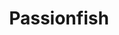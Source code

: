 ---
layout: place
title: Passionfish
permalink: /california/pacific-grove/passionfish.html
stateAbbr: CA
stateName: California
cityName: Pacific Grove
seo:
  type: restaurant
  links: http://www.passionfish.net/
place_id: ChIJpXXm5EjhjYAR47VvED9RA0M
photos:
  - name: >-
      places/ChIJpXXm5EjhjYAR47VvED9RA0M/photos/AeeoHcLVf_ZR6gd407jvya2s_LwFqJCIsC0_KfJTVbA7xws5t-A9IuYdeTvmh02DFkj6nb226OzaFtwTvqUDRxyJcgtuxxOQB4Vcli7wdc1YPK4TTmEx7My6N4QFz7awmCQRTEZixey9r6aBukMi9dkeWRKICIW71oxJatnDsk5ZA_0TBkOdDGWWsPE6WXROrcwDKE5XOw8vccpj4d0a-p0lDGk0QCPnpdU6p54MvdvPK6bbqVU1Ig08jnkD_3c2-vdi8U8Xe4dJ8FDgPIB9orGVAwFTW-MA3O-PiSV_i51ulaMlQDqRXd9BceyRAMgB1iGwQ5jR0-SlTshJJZbqnKxjLs8y5QGcKEHA47b_Czm9wMDm9yRnryOYAX9h7ShuhHf5ypBtf5lwCOwGvD3ciRnYN4G5pjgN86fjBJlob_H3m_nFxTn8
    widthPx: 3819
    heightPx: 2864
    authorAttributions:
      - displayName: Anny
        uri: https://maps.google.com/maps/contrib/116301876868149799431
        photoUri: >-
          https://lh3.googleusercontent.com/a-/ALV-UjWvPst6ejn24B-HJJVfl58tKi7coOiIhYegr3mqidw9Ode9oaqw5g=s100-p-k-no-mo
    flagContentUri: >-
      https://www.google.com/local/imagery/report/?cb_client=maps_api_places.places_api&image_key=!1e10!2sCIHM0ogKEICAgIDR7IDtiQE&hl=en-US
    googleMapsUri: >-
      https://www.google.com/maps/place//data=!3m4!1e2!3m2!1sCIHM0ogKEICAgIDR7IDtiQE!2e10!4m2!3m1!1s0x808de148e4e675a5:0x4303513f106fb5e3
  - name: >-
      places/ChIJpXXm5EjhjYAR47VvED9RA0M/photos/AeeoHcJw6f7prN4fN-SZfeQ4BACE0e4k8PywTjSJSxWLiEq1AW6FwjvILSupupVHlbW6jlHUUYc_SWB_uhyZxniAtStOgYj162ddtHTYBJQ8IVEAD8y4KDXZpec0eQoB8Z5U0Pk9NmQGckD9OJA4Qy8aMBhNRP71n3RWG-T0IpnXd2KhZIhVNj8vW2MnZBd5Mwo2YCBEq8NtmEls4CteYI2MUphzWdcxEA2nFpIjruuSc3HJElowIf3xuzyojeK62J1xUjpoAOwrrK3WgDZJfTjXJRGgeOenu76cGtxNG7I5URvj51oYm9j9JU2xYVwmdzTDPKMR1jQWxCiDGLbUyPkpJ7yeMHWI7Roib4EN5GMy2N8Hl_TUrAOg4fhSMdwAsMkHJMQKzU0Yg2YzOg63eSzbHIBWlXsIKnXjyOIaSA3Yh9DJUju7
    widthPx: 4032
    heightPx: 3024
    authorAttributions:
      - displayName: Bonnie
        uri: https://maps.google.com/maps/contrib/113776047810533619919
        photoUri: >-
          https://lh3.googleusercontent.com/a/ACg8ocLx9AzLEtEAb2SyEg53EfZXyakvaeX6URV_NHATNQaLmkR1_s5v=s100-p-k-no-mo
    flagContentUri: >-
      https://www.google.com/local/imagery/report/?cb_client=maps_api_places.places_api&image_key=!1e10!2sCIHM0ogKEICAgIDBr7LE9AE&hl=en-US
    googleMapsUri: >-
      https://www.google.com/maps/place//data=!3m4!1e2!3m2!1sCIHM0ogKEICAgIDBr7LE9AE!2e10!4m2!3m1!1s0x808de148e4e675a5:0x4303513f106fb5e3
  - name: >-
      places/ChIJpXXm5EjhjYAR47VvED9RA0M/photos/AeeoHcK2zJZi7Dr-9gPMTnmfWIy_PtUHwdm3C36jhwbw6jBaemPmz7-g2dj24e5tYXqrjvR-TRVuSRI6RkJlU9CT-vl01omLj8KZ0IK21GHQmBYSL59Bw5E8cHedaoRPjrMfQF5JPOgxh8wcA7QMd54ATrdPsQcc_NwZDRugAdJm1uvgbUQDirfeDI19hiBPs3SpQUny3M1dVSwb1aV3goiuI5Z3wFbZ5UKA2jr7Nd7qaT9IONDSs422D7ITTXSgomm6hFShHFvmhiv_Pc_5ZBJSw4V5Ru-WanmrRZ5sUM6erSIoa0wxi5kFHU4vwuwIEQ2ihmnQq5T92ZwBUdW0_cl9DQ8bvPvBCn7rt2DTZCCqq7Rj-8Oe2NiatrQyJ5SZb3tIAPQKctPwh87Rw2clD-R8ilOANZYhK6iP-TM0dC4t-xFBnw
    widthPx: 4032
    heightPx: 3024
    authorAttributions:
      - displayName: Chris
        uri: https://maps.google.com/maps/contrib/112414170338712778668
        photoUri: >-
          https://lh3.googleusercontent.com/a-/ALV-UjW3TYJC29Uq3ybZVS3vfqXDx1y_JGpqG8uqKWBZTeHtbNQP9i7x=s100-p-k-no-mo
    flagContentUri: >-
      https://www.google.com/local/imagery/report/?cb_client=maps_api_places.places_api&image_key=!1e10!2sCIHM0ogKEICAgMDIjcDENg&hl=en-US
    googleMapsUri: >-
      https://www.google.com/maps/place//data=!3m4!1e2!3m2!1sCIHM0ogKEICAgMDIjcDENg!2e10!4m2!3m1!1s0x808de148e4e675a5:0x4303513f106fb5e3
  - name: >-
      places/ChIJpXXm5EjhjYAR47VvED9RA0M/photos/AeeoHcIYHOGvUe3DWuf3BaP4UsNDyZJbCUsTwxDwbtfIYMMzMOFns5WgGE8ibtTFnRct4STmDBR5gJGv9Tv_VJ9aXysXPQxEbe1kZTQnKGCsC-GwwVwxF_nRCMUdSX4NOLmOcjHpTEWpHylg5q72QTJhzXpPejCSaU-gbthqsc8f0P6uosKd4iDD5dqZpaSD2kRQnDl5GValPWBp63eYeFUpslqev8Z--9SGP9aOkRkorsfegea7vKbphyR5HEqggQMHq_YfDj-E0BDX29hI_JF9kKEzCfx4Jb6MLW7rTVPxRmSj8F0oHRpV2Utm95R46SJk7yjExk4azK7uUlfEBMWEf2v7oTYzigPNrswE4tSUTuHOPxW8u_Lxjnanceqs0KBmJ9PmK4rzJ5YfSb7ugfvlRcWA57i0pvvOdXA3CgAdLy043j4
    widthPx: 4032
    heightPx: 3024
    authorAttributions:
      - displayName: Holger
        uri: https://maps.google.com/maps/contrib/115703526668352125996
        photoUri: >-
          https://lh3.googleusercontent.com/a-/ALV-UjXQCGgHew9b7s-E2C-UWgxkEYzitl89Nfj13RYsNW_IUox1zTU8=s100-p-k-no-mo
    flagContentUri: >-
      https://www.google.com/local/imagery/report/?cb_client=maps_api_places.places_api&image_key=!1e10!2sCIHM0ogKEICAgIDflqqIogE&hl=en-US
    googleMapsUri: >-
      https://www.google.com/maps/place//data=!3m4!1e2!3m2!1sCIHM0ogKEICAgIDflqqIogE!2e10!4m2!3m1!1s0x808de148e4e675a5:0x4303513f106fb5e3
  - name: >-
      places/ChIJpXXm5EjhjYAR47VvED9RA0M/photos/AeeoHcJzbxJwkNGf4MlyiO0y2p35nqcSLrS_JRNx2eQRHp-9c4Dhl-GnYbTXAzG7gLhIug0N-Shikf9TOHgwXoXNxgxoUEuc3OQoQXxqGVuouZCnLIYxDZOBV_gw99JHteIy2Wz78mz7troAwQ2UXq2xpm3A3_yg8WMFD47XRGHHxwNH5KJcVH6J407owtzW9Bai9h1qUJWYfeEVboLepsHGb67jcjGZVm3BPvYcRGiExDPHI4GN04mhbh5D9PpuE-UO6VKgKa7s8i6cs68eYaLV_2Bf-aJhBJEwElTE6xTG34onhb4JmlPE43Rb0uxwYbbqnrvNnk-z6HylnJ72hbok8CwKoUHTPktTP0NxdSTlYNnhUxnctekcp5xJNG3MMMvzRq9CCHwi7311GrZfU8JN9lmguH7xw-s000FDNhUP8oaaZg
    widthPx: 3024
    heightPx: 4032
    authorAttributions:
      - displayName: Ally Wieland
        uri: https://maps.google.com/maps/contrib/111505959914741767657
        photoUri: >-
          https://lh3.googleusercontent.com/a-/ALV-UjVQG7esGj5hR2doNp7NEAfm98gz_fH4D4q-zOHkN76Q-Mesn5I=s100-p-k-no-mo
    flagContentUri: >-
      https://www.google.com/local/imagery/report/?cb_client=maps_api_places.places_api&image_key=!1e10!2sCIHM0ogKEICAgIDPndvfTQ&hl=en-US
    googleMapsUri: >-
      https://www.google.com/maps/place//data=!3m4!1e2!3m2!1sCIHM0ogKEICAgIDPndvfTQ!2e10!4m2!3m1!1s0x808de148e4e675a5:0x4303513f106fb5e3
  - name: >-
      places/ChIJpXXm5EjhjYAR47VvED9RA0M/photos/AeeoHcKFjuV1-2mGgRQyszRl0IO8-2-_VkRB1Cw6XuiWX-WP60MqZLBkS5PJ9VfzBXuVJTKkDJJIQ8Rlq2gzk_kPOE5qkFPOnDINDDm-DlLfJ5RI1vrPD6NBzR3fIAb4wiY3gs2Gr0wwsXL5kfSakbbxi5sv2bu1ynGOxoETPvMeRyob5OsrlOoHCxG7DLEJxhFL2Q9SVcsZCrrZ2X0dfXZpA3rbM69K_k6zj1aIp4xEKOmnM_-5_fDgwpbimaeyvT6YF8-DZ_CsoEUG2JifDk0j0_o0bTyGDsvdrIhqkujmdh1y1yvPqcyb7pH-onPkNPBPTLa8tYMt-vXBbwW4cOwkPN-R37ptLRR0dGrdyjk4TI9Wz52AT8aLKd67Q_wsvCSv51G0ObYjRS1s1pZ2QXXPZs9gvjRzTp0VqTQ
    widthPx: 4080
    heightPx: 3072
    authorAttributions:
      - displayName: Luis Valente
        uri: https://maps.google.com/maps/contrib/107878222909351964010
        photoUri: >-
          https://lh3.googleusercontent.com/a-/ALV-UjXFtXDJpNAdUyyrYImSqw_cUoTPRDS4FLafqYFIAbpK864_VBld=s100-p-k-no-mo
    flagContentUri: >-
      https://www.google.com/local/imagery/report/?cb_client=maps_api_places.places_api&image_key=!1e10!2sCIHM0ogKEICAgICH5Zf1MQ&hl=en-US
    googleMapsUri: >-
      https://www.google.com/maps/place//data=!3m4!1e2!3m2!1sCIHM0ogKEICAgICH5Zf1MQ!2e10!4m2!3m1!1s0x808de148e4e675a5:0x4303513f106fb5e3
  - name: >-
      places/ChIJpXXm5EjhjYAR47VvED9RA0M/photos/AeeoHcISzJ4hDjQcyLeNOtpJpyOrmIT16MUKWvTCjCG38luMJDmGG3cP82zHSKguLHbVo9Mf9lnyzJ1SNQiOJ0OmRcDjMgXcEDnBJQv67ntzPiSRpCsNGxMlwzZISSiYUqcqUF0nyfT0rZ0C-fhSKVZ2-oS5EkhkWiQWlZf00Lh9FhIlQLQoiRumaTeggF2-Wq4GSGgY8Sj5B7EdHdF3y842BnZ2H5398XEqva8VPqj0I1lTZVXNcKxmY-a_YJLIfSl0a9hxp6ZRxqZ-Nm0XO8qVUSKwUP3HJIEHI_d2xLLas17z2h_cA4YdG5hq3I0JyQhIEtqr0PZj8zJ-3ycTKnKxZOE3mPd4mPnZ74HruboCdfOmEdhWaKEJNgjjT2l-2MuuxPJ2URZgHKeM65PXlIUrVZOgD6wj9kyUsKy38AFIjGE
    widthPx: 3072
    heightPx: 4096
    authorAttributions:
      - displayName: Jean Tsou
        uri: https://maps.google.com/maps/contrib/113305923976884304643
        photoUri: >-
          https://lh3.googleusercontent.com/a-/ALV-UjXUJjvuuZZu7ebqQDkfc7c3j2edIqcZ5gdhBW1PpaqExUx1ujY3=s100-p-k-no-mo
    flagContentUri: >-
      https://www.google.com/local/imagery/report/?cb_client=maps_api_places.places_api&image_key=!1e10!2sCIHM0ogKEICAgIDPpsb5Ew&hl=en-US
    googleMapsUri: >-
      https://www.google.com/maps/place//data=!3m4!1e2!3m2!1sCIHM0ogKEICAgIDPpsb5Ew!2e10!4m2!3m1!1s0x808de148e4e675a5:0x4303513f106fb5e3
  - name: >-
      places/ChIJpXXm5EjhjYAR47VvED9RA0M/photos/AeeoHcK39IhUSEpg_GTLEJMt5cuBYfXj922IjyRE7ULDxeYj9fYdYNIUiLkC9iViPIWnEVzZ_COB1o7prvfLyVtWvLyvg2nQdYmH1JG92kT8mTdPKOXOsRb09ZFJJLoe7BLjUmgeQl1ETcNlWx5hLYHHfMZzOEurZ4dGTY4CrzSZHguN_49N2YBjdYF2feQkISTaZPZTzDs13htdbfGXC6owwd-NZLDVr4d8ph71iTRr3qG_WYWFv33DIVd36BKZLQVfzUu6Qs6xkKC1ScdKjmFzM3Crwg3CyqfT-f5-GBwivmbHAbLAbXf0XxyoBh1gAGB4APgMOx74S1oAha4bAcPpI8jpkJT7GUUc3vp0CbPwENjUzOzMU7MFVqvawGzKBQFcwm5XmdTMRyk35gT5kdfatC7dYoheuNiUecCSz29orRIPSpY0
    widthPx: 4096
    heightPx: 3072
    authorAttributions:
      - displayName: Jean Tsou
        uri: https://maps.google.com/maps/contrib/113305923976884304643
        photoUri: >-
          https://lh3.googleusercontent.com/a-/ALV-UjXUJjvuuZZu7ebqQDkfc7c3j2edIqcZ5gdhBW1PpaqExUx1ujY3=s100-p-k-no-mo
    flagContentUri: >-
      https://www.google.com/local/imagery/report/?cb_client=maps_api_places.places_api&image_key=!1e10!2sCIHM0ogKEICAgIDPpoz3-QE&hl=en-US
    googleMapsUri: >-
      https://www.google.com/maps/place//data=!3m4!1e2!3m2!1sCIHM0ogKEICAgIDPpoz3-QE!2e10!4m2!3m1!1s0x808de148e4e675a5:0x4303513f106fb5e3
  - name: >-
      places/ChIJpXXm5EjhjYAR47VvED9RA0M/photos/AeeoHcI-auuRx2CNO8k6Zzz_RFgb-1RTglP4PoVaonKXowxiy5cUJ8kGa0RHTFVt0A5Qu2uyxIwRL9_1PbShV0y5kt5PasVtLVAQQ-t8PcNzy1_umOQSC2dcE_kkX3tT4cPzWJIasU2sBtoa5hAaYUmAT0V-55ipyvnQeFF-mLRPdzTdhSOB1BdoMByoKepfAJ24RooO3d7I_AFCb3I5fiveolZlkKhKs55V3AUJCH6taSQOfSzDSJAvX0FjkvQ_QadTzuy8InAbqFB-my4j4e2ph_ILOB4_90kzUvjfulcP69sTAgs9q8bLzo2UHd8ny8kU_FqPGoSKgu9JieBQOr9kzy4xFSNBX9fvaGFjW_k8kRXvmkPaNNdTzNTPIkfz1YmBmBXHYcjFSW0v2WF8c8L5UL8CtFlD6hCFN1VSuwUE2rvy3_Fm
    widthPx: 3024
    heightPx: 4032
    authorAttributions:
      - displayName: Ally Wieland
        uri: https://maps.google.com/maps/contrib/111505959914741767657
        photoUri: >-
          https://lh3.googleusercontent.com/a-/ALV-UjVQG7esGj5hR2doNp7NEAfm98gz_fH4D4q-zOHkN76Q-Mesn5I=s100-p-k-no-mo
    flagContentUri: >-
      https://www.google.com/local/imagery/report/?cb_client=maps_api_places.places_api&image_key=!1e10!2sCIHM0ogKEICAgIDPndvfzQE&hl=en-US
    googleMapsUri: >-
      https://www.google.com/maps/place//data=!3m4!1e2!3m2!1sCIHM0ogKEICAgIDPndvfzQE!2e10!4m2!3m1!1s0x808de148e4e675a5:0x4303513f106fb5e3
  - name: >-
      places/ChIJpXXm5EjhjYAR47VvED9RA0M/photos/AeeoHcIkWGnCXNQka31pvGhebLtuQjmO7IHRYtcTKyaencVIagd_Ypx9yNT__loyXwIh7e8kjvUYyasWiXpshfcFXSfgoEqX2uLGaubbnwDOcP1lvXJ2lgahgHUWdkCUKermBccLgDaJG7mHXzpWLJRtkozIeXuYTUy2lRbn_ia-GImMlOo6Va1bjew2UxWOHyG1JJnr83hnkP-MgPUGKxPI8yZa5G6pJhV_sM_NMAfC1UGLSTLDB_bxlzZN9gyk25j2xjOw5Om83WhYqytGFB_KVNoxYvwNv5p2eQcBNC4F1k_sAmt4YjUFGbnOnLoDooSveq3uP_oPgoOERkOqBHxVffsS--F8fBrbmi_Ip1a-HflsZH9WuTIIqHa8-S_NLHbMbrK0gjFdHhVvoERrxnfLZdTQAvDMnkgHuPIV9AtftvX3robh
    widthPx: 4080
    heightPx: 3072
    authorAttributions:
      - displayName: Ben Nguyen
        uri: https://maps.google.com/maps/contrib/102528923927978099938
        photoUri: >-
          https://lh3.googleusercontent.com/a-/ALV-UjWf43ewpYN91cN77WC_Y4dbstwC5lq0SEwOjulsqB73sKJwPl0K=s100-p-k-no-mo
    flagContentUri: >-
      https://www.google.com/local/imagery/report/?cb_client=maps_api_places.places_api&image_key=!1e10!2sCIHM0ogKEICAgIDbq8aSjQE&hl=en-US
    googleMapsUri: >-
      https://www.google.com/maps/place//data=!3m4!1e2!3m2!1sCIHM0ogKEICAgIDbq8aSjQE!2e10!4m2!3m1!1s0x808de148e4e675a5:0x4303513f106fb5e3
address: 701 Lighthouse Ave, Pacific Grove, CA 93950, USA
street: 701 Lighthouse Ave
city: Pacific Grove
state: CA
zip: '93950'
country: USA
neighborhood: null
latitude: '36.622338'
longitude: '-121.920973'
accessibility_options:
  wheelchairAccessibleParking: true
  wheelchairAccessibleEntrance: true
  wheelchairAccessibleRestroom: true
  wheelchairAccessibleSeating: true
business_status: OPERATIONAL
name: Passionfish
google_maps_links:
  directionsUri: >-
    https://www.google.com/maps/dir//''/data=!4m7!4m6!1m1!4e2!1m2!1m1!1s0x808de148e4e675a5:0x4303513f106fb5e3!3e0
  placeUri: https://maps.google.com/?cid=4828792556771849699
  writeAReviewUri: >-
    https://www.google.com/maps/place//data=!4m3!3m2!1s0x808de148e4e675a5:0x4303513f106fb5e3!12e1
  reviewsUri: >-
    https://www.google.com/maps/place//data=!4m4!3m3!1s0x808de148e4e675a5:0x4303513f106fb5e3!9m1!1b1
  photosUri: >-
    https://www.google.com/maps/place//data=!4m3!3m2!1s0x808de148e4e675a5:0x4303513f106fb5e3!10e5
primary_type: Seafood Restaurant
opening_hours:
  regular: null
  current: null
secondary_opening_hours:
  regular:
    weekdayDescriptions: null
    type: null
  current:
    weekdayDescriptions: null
    type: null
phone: (831) 655-3311
price_level: PRICE_LEVEL_EXPENSIVE
price_range: $50 &ndash; $100
rating: '4.6'
rating_count: 0
website: http://www.passionfish.net/
description: >-
  Discover Passionfish in Pacific Grove, CA$$$Passionfish in Pacific Grove, CA,
  stands out as an upscale seafood destination emphasizing sustainable and fresh
  catches. The restaurant offers a modern, inviting atmosphere with organic and
  gluten-free options that cater to health-conscious diners, making it a go-to
  spot for quality coastal cuisine. Its commitment to eco-friendly practices and
  accessibility features ensures a welcoming experience for all guests, from
  intimate dinners to group outings. Beyond the menu, the focus on hard-to-find
  wines pairs perfectly with the inventive dishes, creating a memorable meal in
  a cozy setting. This seafood haven near the coast appeals to those exploring
  top-rated dining options in the area.
generative_summary: >-
  Discover Passionfish in Pacific Grove, CA$$$Passionfish in Pacific Grove, CA,
  stands out as an upscale seafood destination emphasizing sustainable and fresh
  catches. The restaurant offers a modern, inviting atmosphere with organic and
  gluten-free options that cater to health-conscious diners, making it a go-to
  spot for quality coastal cuisine. Its commitment to eco-friendly practices and
  accessibility features ensures a welcoming experience for all guests, from
  intimate dinners to group outings. Beyond the menu, the focus on hard-to-find
  wines pairs perfectly with the inventive dishes, creating a memorable meal in
  a cozy setting. This seafood haven near the coast appeals to those exploring
  top-rated dining options in the area.
generative_disclosure: Summarized by AI using the Grok-3-Mini model.
reviews:
  - name: >-
      places/ChIJpXXm5EjhjYAR47VvED9RA0M/reviews/ChZDSUhNMG9nS0VJQ0FnTURRcWZDUEN3EAE
    relativePublishTimeDescription: in the last week
    rating: 4
    text:
      text: >-
        Food is OK:

        Spicy fish stew - a bit too spicy for my taste, fish is tender

        Beets salad - Good and fresh

        Sea scallops - scallops are good, but the rice custard was very bland
        and dense, not much flavor

        Duck Confit - OK, meat was tender and can easily come off the bone

        Chocolate torte - Good, dense with intense chocolate flavor


        Wait time between soup and the salad was almost an hour, again wait time
        between salad and main course was at least half an hour. It took us 3
        hours to finish the dinner.


        Had no reservation, walk-in on a Saturday night, waited for 30 mins.


        Overall, it's ok.
      languageCode: en
    originalText:
      text: >-
        Food is OK:

        Spicy fish stew - a bit too spicy for my taste, fish is tender

        Beets salad - Good and fresh

        Sea scallops - scallops are good, but the rice custard was very bland
        and dense, not much flavor

        Duck Confit - OK, meat was tender and can easily come off the bone

        Chocolate torte - Good, dense with intense chocolate flavor


        Wait time between soup and the salad was almost an hour, again wait time
        between salad and main course was at least half an hour. It took us 3
        hours to finish the dinner.


        Had no reservation, walk-in on a Saturday night, waited for 30 mins.


        Overall, it's ok.
      languageCode: en
    authorAttribution:
      displayName: Vivian T.
      uri: https://www.google.com/maps/contrib/116718898521117022225/reviews
      photoUri: >-
        https://lh3.googleusercontent.com/a/ACg8ocLyT8poPZ_0jdRcmWPZoB9Yig4JIumDeBGOE8Vn1hHYTvYQfw=s128-c0x00000000-cc-rp-mo-ba2
    publishTime: '2025-04-08T18:05:21.918376Z'
    flagContentUri: >-
      https://www.google.com/local/review/rap/report?postId=ChZDSUhNMG9nS0VJQ0FnTURRcWZDUEN3EAE&d=17924085&t=1
    googleMapsUri: >-
      https://www.google.com/maps/reviews/data=!4m6!14m5!1m4!2m3!1sChZDSUhNMG9nS0VJQ0FnTURRcWZDUEN3EAE!2m1!1s0x808de148e4e675a5:0x4303513f106fb5e3
  - name: >-
      places/ChIJpXXm5EjhjYAR47VvED9RA0M/reviews/ChZDSUhNMG9nS0VJQ0FnSURQcHNiNWZREAE
    relativePublishTimeDescription: 4 months ago
    rating: 5
    text:
      text: >-
        All their food was delicious. My family escpecially loved the fried
        squid. At most restaurants, the squid is served in a pile, but at
        Passionfish, the squid is beautifully placed around a pile of cilantro.
        My kids loved the buttermilk biscuit. I personally didn't eat it, but
        they said it was really good. The outer shell looked crispy, and they
        told me the inner part was very soft. For the entrees, I ordered a
        Rainbow Trout. The fish itself was really good. The fish had only salt
        and lemon on top of it. I really liked that they put the sauce on the
        side because I am the type of person that doesn't like a  lot of sauce.
        Dessert I got the chocolate sorbet. The sorbet was made without milk, so
        the texture was very creamy. It was made with dark chocolate. Our server
        was welcoming and sincere. He earned five stars for service. The whole
        restaurant dominated a very calm atmosphere, with quiet murmurs. I will
        definitely come back here to eat if I can.🥰🥰
      languageCode: en
    originalText:
      text: >-
        All their food was delicious. My family escpecially loved the fried
        squid. At most restaurants, the squid is served in a pile, but at
        Passionfish, the squid is beautifully placed around a pile of cilantro.
        My kids loved the buttermilk biscuit. I personally didn't eat it, but
        they said it was really good. The outer shell looked crispy, and they
        told me the inner part was very soft. For the entrees, I ordered a
        Rainbow Trout. The fish itself was really good. The fish had only salt
        and lemon on top of it. I really liked that they put the sauce on the
        side because I am the type of person that doesn't like a  lot of sauce.
        Dessert I got the chocolate sorbet. The sorbet was made without milk, so
        the texture was very creamy. It was made with dark chocolate. Our server
        was welcoming and sincere. He earned five stars for service. The whole
        restaurant dominated a very calm atmosphere, with quiet murmurs. I will
        definitely come back here to eat if I can.🥰🥰
      languageCode: en
    authorAttribution:
      displayName: Jean Tsou
      uri: https://www.google.com/maps/contrib/113305923976884304643/reviews
      photoUri: >-
        https://lh3.googleusercontent.com/a-/ALV-UjXUJjvuuZZu7ebqQDkfc7c3j2edIqcZ5gdhBW1PpaqExUx1ujY3=s128-c0x00000000-cc-rp-mo-ba6
    publishTime: '2024-12-01T18:37:20.059737Z'
    flagContentUri: >-
      https://www.google.com/local/review/rap/report?postId=ChZDSUhNMG9nS0VJQ0FnSURQcHNiNWZREAE&d=17924085&t=1
    googleMapsUri: >-
      https://www.google.com/maps/reviews/data=!4m6!14m5!1m4!2m3!1sChZDSUhNMG9nS0VJQ0FnSURQcHNiNWZREAE!2m1!1s0x808de148e4e675a5:0x4303513f106fb5e3
  - name: >-
      places/ChIJpXXm5EjhjYAR47VvED9RA0M/reviews/ChdDSUhNMG9nS0VJQ0FnSUQzX2NMc3pBRRAB
    relativePublishTimeDescription: 4 months ago
    rating: 5
    text:
      text: >-
        This restaurant was better than a seafood Michelin star restaurant that
        I went to in San Francisco for half the price. The scallops, sauces, and
        accompaniments were amazing. The service was also top notch and the
        restaurant atmosphere was also nice. I would highly recommend coming
        here for a memorable evening. I didn't get a the bread pudding dessert
        because I was too full but I'd recommend it based on other reviews.
      languageCode: en
    originalText:
      text: >-
        This restaurant was better than a seafood Michelin star restaurant that
        I went to in San Francisco for half the price. The scallops, sauces, and
        accompaniments were amazing. The service was also top notch and the
        restaurant atmosphere was also nice. I would highly recommend coming
        here for a memorable evening. I didn't get a the bread pudding dessert
        because I was too full but I'd recommend it based on other reviews.
      languageCode: en
    authorAttribution:
      displayName: Chris Roberts
      uri: https://www.google.com/maps/contrib/103285354246388190765/reviews
      photoUri: >-
        https://lh3.googleusercontent.com/a/ACg8ocKO7FdJ1ztjVFTQWu7mY-_PcqkVqK08FBKgXoTS9Tq7y5pRXA=s128-c0x00000000-cc-rp-mo-ba5
    publishTime: '2024-11-18T04:22:22.355771Z'
    flagContentUri: >-
      https://www.google.com/local/review/rap/report?postId=ChdDSUhNMG9nS0VJQ0FnSUQzX2NMc3pBRRAB&d=17924085&t=1
    googleMapsUri: >-
      https://www.google.com/maps/reviews/data=!4m6!14m5!1m4!2m3!1sChdDSUhNMG9nS0VJQ0FnSUQzX2NMc3pBRRAB!2m1!1s0x808de148e4e675a5:0x4303513f106fb5e3
  - name: >-
      places/ChIJpXXm5EjhjYAR47VvED9RA0M/reviews/ChdDSUhNMG9nS0VJQ0FnSURQbmR2ZjlRRRAB
    relativePublishTimeDescription: 4 months ago
    rating: 5
    text:
      text: >-
        One of my favorite go-to places. You can count on great food & service.
        The owners are wonderful & truly care about their guests. Also, as a
        southerner,  must say, the biscuits are fabulous.
      languageCode: en
    originalText:
      text: >-
        One of my favorite go-to places. You can count on great food & service.
        The owners are wonderful & truly care about their guests. Also, as a
        southerner,  must say, the biscuits are fabulous.
      languageCode: en
    authorAttribution:
      displayName: Ally Wieland
      uri: https://www.google.com/maps/contrib/111505959914741767657/reviews
      photoUri: >-
        https://lh3.googleusercontent.com/a-/ALV-UjVQG7esGj5hR2doNp7NEAfm98gz_fH4D4q-zOHkN76Q-Mesn5I=s128-c0x00000000-cc-rp-mo
    publishTime: '2024-12-04T22:13:21.878983Z'
    flagContentUri: >-
      https://www.google.com/local/review/rap/report?postId=ChdDSUhNMG9nS0VJQ0FnSURQbmR2ZjlRRRAB&d=17924085&t=1
    googleMapsUri: >-
      https://www.google.com/maps/reviews/data=!4m6!14m5!1m4!2m3!1sChdDSUhNMG9nS0VJQ0FnSURQbmR2ZjlRRRAB!2m1!1s0x808de148e4e675a5:0x4303513f106fb5e3
  - name: >-
      places/ChIJpXXm5EjhjYAR47VvED9RA0M/reviews/ChdDSUhNMG9nS0VJQ0FnTUNJbk4zVzlBRRAB
    relativePublishTimeDescription: a week ago
    rating: 5
    text:
      text: >-
        What a special place. I've been coming to the area for travel and for
        the love of food. This is the best restaurant I've been to in the area.
        Here's why:


        The restaurant is absolutely beautiful. Clean, cozy,  decorated so well.


        The staff is incredible. They make you feel welcome and do not miss a
        beat on the service. Everyone is working together. Although it got busy,
        everyone had a wonderful attitude. The manager even came by and talked
        to us for a bit. Very personal.


        The food is incredible. Each dish tells a story. The flavors are
        incredible, as well as the texture. We had scallops and they were cooked
        to perfection.


        Awesome experience.
      languageCode: en
    originalText:
      text: >-
        What a special place. I've been coming to the area for travel and for
        the love of food. This is the best restaurant I've been to in the area.
        Here's why:


        The restaurant is absolutely beautiful. Clean, cozy,  decorated so well.


        The staff is incredible. They make you feel welcome and do not miss a
        beat on the service. Everyone is working together. Although it got busy,
        everyone had a wonderful attitude. The manager even came by and talked
        to us for a bit. Very personal.


        The food is incredible. Each dish tells a story. The flavors are
        incredible, as well as the texture. We had scallops and they were cooked
        to perfection.


        Awesome experience.
      languageCode: en
    authorAttribution:
      displayName: Anna Rose
      uri: https://www.google.com/maps/contrib/112500624999051265517/reviews
      photoUri: >-
        https://lh3.googleusercontent.com/a-/ALV-UjXnkKmQIvzJgZ79xFYqhylluMpASbLNJMYDYXBkD5eDjkrwgChvvA=s128-c0x00000000-cc-rp-mo-ba4
    publishTime: '2025-03-31T04:59:53.703082Z'
    flagContentUri: >-
      https://www.google.com/local/review/rap/report?postId=ChdDSUhNMG9nS0VJQ0FnTUNJbk4zVzlBRRAB&d=17924085&t=1
    googleMapsUri: >-
      https://www.google.com/maps/reviews/data=!4m6!14m5!1m4!2m3!1sChdDSUhNMG9nS0VJQ0FnTUNJbk4zVzlBRRAB!2m1!1s0x808de148e4e675a5:0x4303513f106fb5e3
review_summary: >-
  What Guests Are Saying$$$Visitors often praise the flavorful seafood dishes at
  this spot, with standout items like tender scallops and hearty biscuits
  leaving a strong impression on palates. Service stands out as friendly and
  attentive, contributing to a relaxed and welcoming vibe that makes evenings
  feel special without any fuss. While some mention occasional waits during busy
  times, the overall experience remains enjoyable and worth the visit for the
  consistent quality. Many appreciate the calm atmosphere and thoughtful
  touches, like perfectly cooked entrees, making it a solid choice for a
  satisfying meal. If you're hunting for reliable seafood spots nearby, this
  place delivers a generally positive dining adventure with fresh flavors and
  attentive care.
review_disclosure: Summarized by AI using the Grok-3-Mini model.
parking_options:
  freeStreetParking: true
payment_options:
  acceptsCreditCards: true
  acceptsDebitCards: true
  acceptsCashOnly: false
allow_dogs: null
curbside_pickup: null
delivery: false
dine_in: true
good_for_children: false
good_for_groups: true
good_for_sports: false
live_music: false
menu_for_children: false
outdoor_seating: false
reservable: true
restroom: true
serves_beer: true
serves_breakfast: false
serves_brunch: false
serves_cocktails: true
serves_coffee: true
serves_dinner: true
serves_dessert: true
serves_lunch: null
serves_vegetarian_food: null
serves_wine: true
takeout: true
update_category: pro
places_description: >-
  Californian-inspired fare featuring seafood along with hard-to-find wines in a
  small, modern room.

---